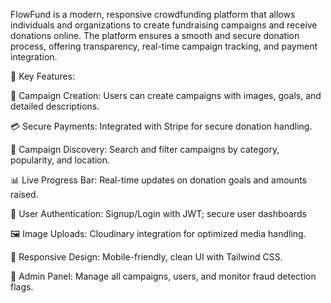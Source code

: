 

FlowFund is a modern, responsive crowdfunding platform that allows individuals and organizations to create fundraising campaigns and receive donations online. The platform ensures a smooth and secure donation process, offering transparency, real-time campaign tracking, and payment integration.


  🔑 Key Features:

🧾 Campaign Creation: Users can create campaigns with images, goals, and detailed descriptions.

💳 Secure Payments: Integrated with Stripe for secure donation handling.

🔎 Campaign Discovery: Search and filter campaigns by category, popularity, and location.

📊 Live Progress Bar: Real-time updates on donation goals and amounts raised.

👤 User Authentication: Signup/Login with JWT; secure user dashboards

🖼 Image Uploads: Cloudinary integration for optimized media handling.

📱 Responsive Design: Mobile-friendly, clean UI with Tailwind CSS.

🧮 Admin Panel: Manage all campaigns, users, and monitor fraud detection flags.


